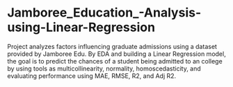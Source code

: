 # Jamboree_Education_-Analysis-using-Linear-Regression
Project analyzes factors influencing graduate admissions using a dataset provided by Jamboree Edu. By EDA and building a Linear Regression model, the goal is to predict the chances of a student being admitted to an college by using tools as multicollinearity, normality, homoscedasticity, and evaluating performance using  MAE, RMSE, R2, and Adj R2.
